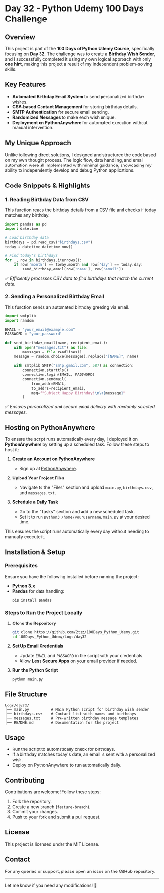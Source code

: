 # Day 32 - Python Udemy 100 Days Challenge

## Overview
This project is part of the **100 Days of Python Udemy Course**, specifically focusing on **Day 32**. The challenge was to create a **Birthday Wish Sender**, and I successfully completed it using my own logical approach with only **one hint**, making this project a result of my independent problem-solving skills.

## Key Features
- **Automated Birthday Email System** to send personalized birthday wishes.
- **CSV-based Contact Management** for storing birthday details.
- **SMTP Authentication** for secure email sending.
- **Randomized Messages** to make each wish unique.
- **Deployment on PythonAnywhere** for automated execution without manual intervention.

## My Unique Approach
Unlike following direct solutions, I designed and structured the code based on my own thought process. The logic flow, data handling, and email automation were all implemented with minimal guidance, showcasing my ability to independently develop and debug Python applications.

## Code Snippets & Highlights

### **1. Reading Birthday Data from CSV**
This function reads the birthday details from a CSV file and checks if today matches any birthday.
```python
import pandas as pd
import datetime

# Load birthday data
birthdays = pd.read_csv("birthdays.csv")
today = datetime.datetime.now()

# Find today's birthdays
for _, row in birthdays.iterrows():
    if row['month'] == today.month and row['day'] == today.day:
        send_birthday_email(row['name'], row['email'])
```
✅ *Efficiently processes CSV data to find birthdays that match the current date.*

### **2. Sending a Personalized Birthday Email**
This function sends an automated birthday greeting via email.
```python
import smtplib
import random

EMAIL = "your_email@example.com"
PASSWORD = "your_password"

def send_birthday_email(name, recipient_email):
    with open("messages.txt") as file:
        messages = file.readlines()
    message = random.choice(messages).replace("[NAME]", name)
    
    with smtplib.SMTP("smtp.gmail.com", 587) as connection:
        connection.starttls()
        connection.login(EMAIL, PASSWORD)
        connection.sendmail(
            from_addr=EMAIL,
            to_addrs=recipient_email,
            msg=f"Subject:Happy Birthday!\n\n{message}"
        )
```
✅ *Ensures personalized and secure email delivery with randomly selected messages.*

## Hosting on PythonAnywhere
To ensure the script runs automatically every day, I deployed it on **PythonAnywhere** by setting up a scheduled task. Follow these steps to host it:

1. **Create an Account on PythonAnywhere**
   - Sign up at [PythonAnywhere](https://www.pythonanywhere.com/).

2. **Upload Your Project Files**
   - Navigate to the "Files" section and upload `main.py`, `birthdays.csv`, and `messages.txt`.

3. **Schedule a Daily Task**
   - Go to the "Tasks" section and add a new scheduled task.
   - Set it to run `python3 /home/yourusername/main.py` at your desired time.

This ensures the script runs automatically every day without needing to manually execute it.

## Installation & Setup

### **Prerequisites**
Ensure you have the following installed before running the project:
- **Python 3.x**
- **Pandas** for data handling:
  ```sh
  pip install pandas
  ```

### **Steps to Run the Project Locally**
1. **Clone the Repository**
   ```sh
   git clone https://github.com/2tzz/100Days_Python_Udemy.git
   cd 100Days_Python_Udemy/Logs/day32
   ```

2. **Set Up Email Credentials**
   - Update `EMAIL` and `PASSWORD` in the script with your credentials.
   - Allow **Less Secure Apps** on your email provider if needed.

3. **Run the Python Script**
   ```sh
   python main.py
   ```

## File Structure
```
Logs/day32/
│── main.py          # Main Python script for birthday wish sender
│── birthdays.csv    # Contact list with names and birthdays
│── messages.txt     # Pre-written birthday message templates
│── README.md        # Documentation for the project
```

## Usage
- Run the script to automatically check for birthdays.
- If a birthday matches today's date, an email is sent with a personalized wish.
- Deploy on PythonAnywhere to run automatically daily.

## Contributing
Contributions are welcome! Follow these steps:
1. Fork the repository.
2. Create a new branch (`feature-branch`).
3. Commit your changes.
4. Push to your fork and submit a pull request.

## License
This project is licensed under the MIT License.

## Contact
For any queries or support, please open an issue on the GitHub repository.

---

Let me know if you need any modifications! 🚀

